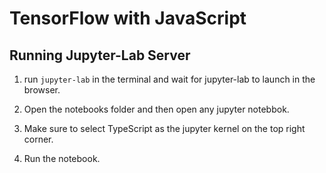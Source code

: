 # TensorFlow with JavaScript


## Running Jupyter-Lab Server

1. run `jupyter-lab` in the terminal and wait for jupyter-lab to launch in the browser.

2. Open the notebooks folder and then open any jupyter notebbok.

3. Make sure to select TypeScript as the jupyter kernel on the top right corner.

4. Run the notebook. 